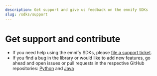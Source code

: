 ```yaml
---
description: Get support and give us feedback on the emnify SDKs
slug: /sdks/support
---
```


# Get support and contribute

- If you need help using the emnify SDKs, please [file a support ticket](https://support.emnify.com/hc/en-us/requests/new).
- If you find a bug in the library or would like to add new features, go ahead and open issues or pull requests in the respective GitHub repositories: [Python](https://github.com/emnify/emnify-sdk-python) and [Java](https://github.com/emnify/emnify-sdk-java)
